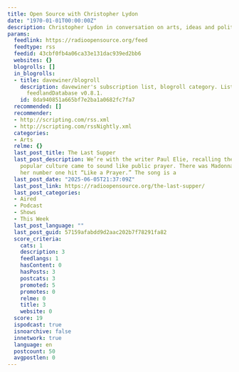 ```yaml
---
title: Open Source with Christopher Lydon
date: "1970-01-01T00:00:00Z"
description: Christopher Lydon in conversation on arts, ideas and politics
params:
  feedlink: https://radioopensource.org/feed
  feedtype: rss
  feedid: 43cbf0fb4a06ca33e131dac939ed2bb6
  websites: {}
  blogrolls: []
  in_blogrolls:
  - title: davewiner/blogroll
    description: davewiner's subscription list, blogroll category. List created by
      feedlandDatabase v0.8.1.
    id: 8da940851a665bf7e2ba1a0682fc7fa7
  recommended: []
  recommender:
  - http://scripting.com/rss.xml
  - http://scripting.com/rssNightly.xml
  categories:
  - Arts
  relme: {}
  last_post_title: The Last Supper
  last_post_description: We’re with the writer Paul Elie, recalling the moment when
    popular culture came to sound like public prayer. There was Madonna in 1989, singing
    her number one hit “Like a Prayer.” The song is a
  last_post_date: "2025-06-05T21:37:09Z"
  last_post_link: https://radioopensource.org/the-last-supper/
  last_post_categories:
  - Aired
  - Podcast
  - Shows
  - This Week
  last_post_language: ""
  last_post_guid: 57159afabdd9d2aac202b7f78291fa82
  score_criteria:
    cats: 1
    description: 3
    feedlangs: 1
    hasContent: 0
    hasPosts: 3
    postcats: 3
    promoted: 5
    promotes: 0
    relme: 0
    title: 3
    website: 0
  score: 19
  ispodcast: true
  isnoarchive: false
  innetwork: true
  language: en
  postcount: 50
  avgpostlen: 0
---
```

